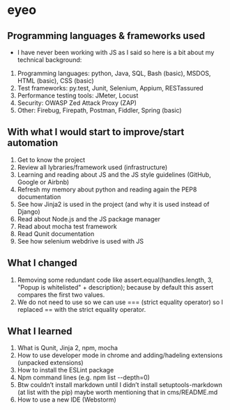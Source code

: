 # eyeo

## Programming languages & frameworks used
* I have never been working with JS as I said so here is a bit about my technical background: 
1. Programming languages: python, Java, SQL, Bash (basic), MSDOS, HTML (basic), CSS (basic)
2. Test frameworks: py.test, Junit, Selenium, Appium, RESTassured
3. Performance testing tools: JMeter, Locust 
4. Security: OWASP Zed Attack Proxy (ZAP)
5. Other: Firebug, Firepath, Postman, Fiddler, Spring (basic)

## With what I would start to improve/start automation
1. Get to know the project 
2. Review all lybraries/framework used (infrastructure) 
3. Learning and reading about JS and the JS style guidelines (GitHub, Google or Airbnb) 
4. Refresh my memory about python and reading again the PEP8 documentation 
5. See how Jinja2 is used in the project (and why it is used instead of Django)
6. Read about Node.js and the JS package manager
7. Read about mocha test framework 
8. Read Qunit documentation
9. See how selenium webdrive is used with JS

## What I changed
1. Removing some redundant code like assert.equal(handles.length, 3, "Popup is whitelisted" + description); because by default this assert compares the first two values.  
2. We do not need to use so we can use === (strict equality operator) so I replaced == with the strict equality operator. 

## What I learned
1. What is Qunit, Jinja 2, npm, mocha
2. How to use developer mode in chrome and adding/hadeling extensions (unpacked extensions)
3. How to install the ESLint package 
4. Npm command lines (e.g. npm list --depth=0) 
5. Btw couldn’t install markdown until I didn’t install setuptools-markdown (at list with the pip) maybe worth mentioning that in cms/README.md
6. How to use a new IDE (Webstorm)
